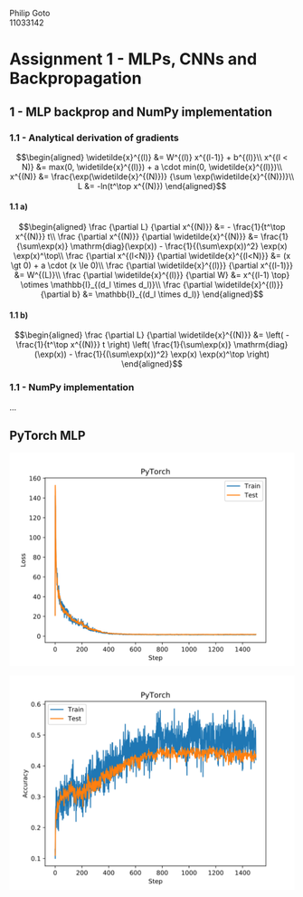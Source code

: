 Philip Goto  
11033142

# Assignment 1 - MLPs, CNNs and Backpropagation

## 1 - MLP backprop and NumPy implementation

### 1.1 - Analytical derivation of gradients

$$\begin{aligned}
\widetilde{x}^{(l)} &= W^{(l)} x^{(l-1)} + b^{(l)}\\
x^{(l < N)} &= max(0, \widetilde{x}^{(l)}) + a \cdot min(0, \widetilde{x}^{(l)})\\
x^{(N)} &= \frac{\exp(\widetilde{x}^{(N)})} {\sum \exp(\widetilde{x}^{(N)})}\\
L &= -ln(t^\top x^{(N)})
\end{aligned}$$

#### 1.1 a)

$$\begin{aligned}
\frac {\partial L} {\partial x^{(N)}} &= - \frac{1}{t^\top x^{(N)}} t\\
\frac {\partial x^{(N)}} {\partial \widetilde{x}^{(N)}} &= \frac{1}{\sum\exp(x)} \mathrm{diag}(\exp(x)) - \frac{1}{(\sum\exp(x))^2} \exp(x) \exp(x)^\top\\
\frac {\partial x^{(l<N)}} {\partial \widetilde{x}^{(l<N)}} &= (x \gt 0) + a \cdot (x \le 0)\\
\frac {\partial \widetilde{x}^{(l)}} {\partial x^{(l-1)}} &= W^{(L)}\\
\frac {\partial \widetilde{x}^{(l)}} {\partial W} &= x^{(l-1) \top} \otimes \mathbb{I}_{(d_l \times d_l)}\\
\frac {\partial \widetilde{x}^{(l)}} {\partial b} &= \mathbb{I}_{(d_l \times d_l)}
\end{aligned}$$


#### 1.1 b)

$$\begin{aligned}
\frac {\partial L} {\partial \widetilde{x}^{(N)}} &= \left( - \frac{1}{t^\top x^{(N)}} t \right) \left( \frac{1}{\sum\exp(x)} \mathrm{diag}(\exp(x)) - \frac{1}{(\sum\exp(x))^2} \exp(x) \exp(x)^\top \right)
\end{aligned}$$


### 1.1 - NumPy implementation

...



## PyTorch MLP

![PyTorch Loss](pytorch_loss.svg)

![PyTorch Accuracy](pytorch_accuracy.svg)